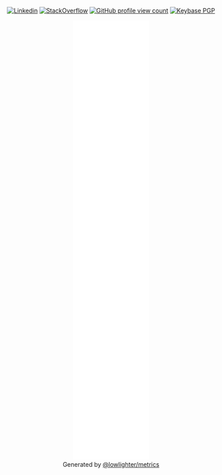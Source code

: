 <p align="center">
	<a href="https://www.linkedin.com/in/jayvdb/"><img src="https://img.shields.io/badge/-jayvdb-blue?style=flat-square&logo=Linkedin&logoColor=white&link=https://www.linkedin.com/in/jayvdb/" alt="Linkedin"></a>
  <a href="https://stackoverflow.com/users/5037965"><img src="https://img.shields.io/stackexchange/stackoverflow/r/5037965?color=orange&label=reputation&logo=stackoverflow&style=flat-square" alt="StackOverflow"></a>
	<a href="https://komarev.com/ghpvc/?username=jayvdb"><img src="https://komarev.com/ghpvc/?username=jayvdb" alt="GitHub profile view count"></a>
	<a href="https://keybase.io/jayvdb"><img alt="Keybase PGP" src="https://img.shields.io/keybase/pgp/jayvdb?style=flat-square"><a>
</p>

<p align="center">
	<a href="https://github.com/jayvdb/jayvdb"><img src="https://raw.githubusercontent.com/jayvdb/jayvdb/master/github-metrics.svg" alt="metrics"></a>
  <br>
  Generated by <a href="https://github.com/lowlighter/metrics">@lowlighter/metrics</a>
</p>
